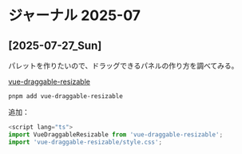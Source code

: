 # ジャーナル 2025-07

## [2025-07-27_Sun]

パレットを作りたいので、ドラッグできるパネルの作り方を調べてみる。  

[vue-draggable-resizable](https://github.com/mauricius/vue-draggable-resizable?tab=readme-ov-file)  

```shell
pnpm add vue-draggable-resizable
```

追加：  
```ts
<script lang="ts">
import VueDraggableResizable from 'vue-draggable-resizable';
import 'vue-draggable-resizable/style.css';
```
